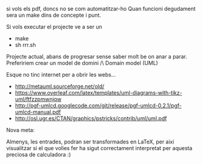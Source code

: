 si vols els pdf, doncs no se com automatitzar-ho
Quan funcioni degudament sera un make dins de concepte i punt.

Si vols executar el projecte ve a ser un
- make
- sh rrr.sh


Projecte actual, abans de progresar sense saber molt be on anar a parar. Prefeririem crear un model de domini
/\ Domain model (UML)

Esque no tinc internet per a obrir les webs...
- http://metauml.sourceforge.net/old/
- https://www.overleaf.com/latex/templates/uml-diagrams-with-tikz-uml/ftfzzpmwnjqw
- http://pgf-umlcd.googlecode.com/git/release/pgf-umlcd-0.2.1/pgf-umlcd-manual.pdf
- http://osl.ugr.es/CTAN/graphics/pstricks/contrib/uml/uml.pdf



Nova meta:

Almenys, les entrades, podran ser transformades en LaTeX, per aixi visualitzar si el que volies fer ha sigut correctament
interpretat per aquesta preciosa de calculadora :)
